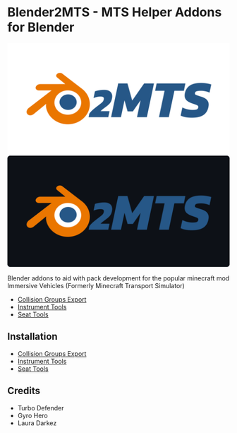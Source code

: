 # Blender2MTS - MTS Helper Addons for Blender

![Blender2MTS Banner](/wiki_images/social_banner.png#gh-light-mode-only)
![Blender2MTS Banner](/wiki_images/social_banner_dark.png#gh-dark-mode-only)

Blender addons to aid with pack development for the popular minecraft mod Immersive Vehicles (Formerly Minecraft Transport Simulator)

* [Collision Groups Export](https://github.com/RishiMenon2004/Blender2MTS-Addons/blob/main/mts_collisions_exporter/mts_collision_group_exporter.py)
* [Instrument Tools](https://github.com/RishiMenon2004/Blender2MTS-Addons/blob/main/mts_instrument_tool/Blender2MTS%20-%20Instrument%20Tools.zip)
* [Seat Tools](https://github.com/RishiMenon2004/Blender2MTS-Addons/blob/main/mts_seat_tool/mts_seat_tool.py)

## Installation

* [Collision Groups Export](https://github.com/RishiMenon2004/Blender2MTS-Addons/wiki/Collisions-Exporter-Addon)
* [Instrument Tools](https://github.com/RishiMenon2004/Blender2MTS-Addons/wiki/Instrument-Tools-Addon)
* [Seat Tools](https://github.com/RishiMenon2004/Blender2MTS-Addons/wiki/Seat-Tools-Addon)

## Credits

* Turbo Defender
* Gyro Hero
* Laura Darkez
